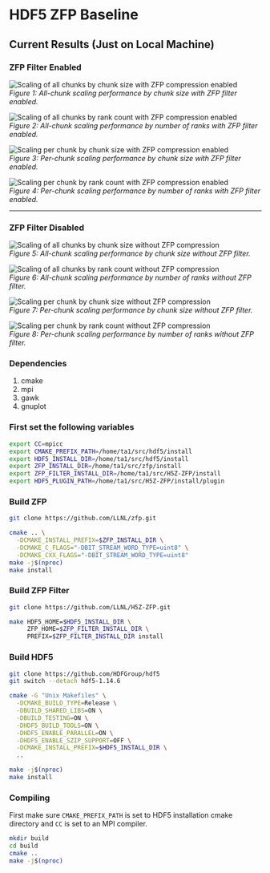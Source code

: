 # HDF5 ZFP Baseline

## Current Results (Just on Local Machine)

### ZFP Filter Enabled

![Scaling of all chunks by chunk size with ZFP compression enabled](res/collective/zfp/all_chunk_chunk_scaling.png)  
*Figure 1: All-chunk scaling performance by chunk size with ZFP filter enabled.*

![Scaling of all chunks by rank count with ZFP compression enabled](res/collective/zfp/all_chunk_rank_scaling.png)  
*Figure 2: All-chunk scaling performance by number of ranks with ZFP filter enabled.*

![Scaling per chunk by chunk size with ZFP compression enabled](res/collective/zfp/per_chunk_chunk_scaling.png)  
*Figure 3: Per-chunk scaling performance by chunk size with ZFP filter enabled.*

![Scaling per chunk by rank count with ZFP compression enabled](res/collective/zfp/per_chunk_rank_scaling.png)  
*Figure 4: Per-chunk scaling performance by number of ranks with ZFP filter enabled.*

---

### ZFP Filter Disabled

![Scaling of all chunks by chunk size without ZFP compression](res/collective/raw/all_chunk_chunk_scaling.png)  
*Figure 5: All-chunk scaling performance by chunk size without ZFP filter.*

![Scaling of all chunks by rank count without ZFP compression](res/collective/raw/all_chunk_rank_scaling.png)  
*Figure 6: All-chunk scaling performance by number of ranks without ZFP filter.*

![Scaling per chunk by chunk size without ZFP compression](res/collective/raw/per_chunk_chunk_scaling.png)  
*Figure 7: Per-chunk scaling performance by chunk size without ZFP filter.*

![Scaling per chunk by rank count without ZFP compression](res/collective/raw/per_chunk_rank_scaling.png)  
*Figure 8: Per-chunk scaling performance by number of ranks without ZFP filter.*


### Dependencies

1. cmake  
2. mpi
3. gawk
4. gnuplot

### First set the following variables 

```bash
export CC=mpicc
export CMAKE_PREFIX_PATH=/home/ta1/src/hdf5/install
export HDF5_INSTALL_DIR=/home/ta1/src/hdf5/install 
export ZFP_INSTALL_DIR=/home/ta1/src/zfp/install 
export ZFP_FILTER_INSTALL_DIR=/home/ta1/src/H5Z-ZFP/install 
export HDF5_PLUGIN_PATH=/home/ta1/src/H5Z-ZFP/install/plugin
```

### Build ZFP

```bash
git clone https://github.com/LLNL/zfp.git

cmake .. \
  -DCMAKE_INSTALL_PREFIX=$ZFP_INSTALL_DIR \
  -DCMAKE_C_FLAGS="-DBIT_STREAM_WORD_TYPE=uint8" \
  -DCMAKE_CXX_FLAGS="-DBIT_STREAM_WORD_TYPE=uint8"
make -j$(nproc)
make install
```

### Build ZFP Filter

```bash
git clone https://github.com/LLNL/H5Z-ZFP.git

make HDF5_HOME=$HDF5_INSTALL_DIR \
     ZFP_HOME=$ZFP_FILTER_INSTALL_DIR \
     PREFIX=$ZFP_FILTER_INSTALL_DIR install
```

### Build HDF5

```bash
git clone https://github.com/HDFGroup/hdf5
git switch --detach hdf5-1.14.6

cmake -G "Unix Makefiles" \
  -DCMAKE_BUILD_TYPE=Release \
  -DBUILD_SHARED_LIBS=ON \
  -DBUILD_TESTING=ON \
  -DHDF5_BUILD_TOOLS=ON \
  -DHDF5_ENABLE_PARALLEL=ON \
  -DHDF5_ENABLE_SZIP_SUPPORT=OFF \
  -DCMAKE_INSTALL_PREFIX=$HDF5_INSTALL_DIR \
  ..

make -j$(nproc)
make install
```

### Compiling

First make sure `CMAKE_PREFIX_PATH` is set to HDF5 installation cmake directory and `CC` is set to an MPI compiler.

```bash
mkdir build
cd build
cmake ..
make -j$(nproc)
```
